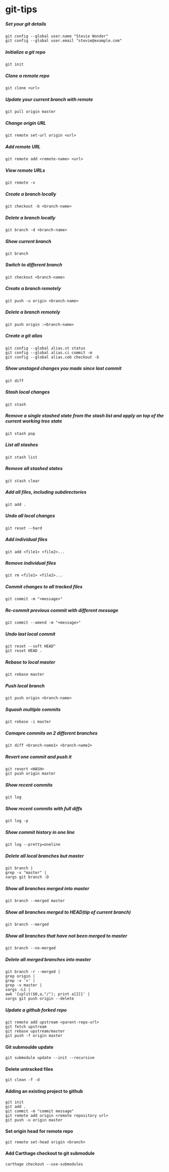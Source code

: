 # git-tips

##### Set your git details
```
git config --global user.name "Stevie Wonder"
git config --global user.email "stevie@example.com"
```
##### Initialize a git repo
```
git init
```
##### Clone a remote repo
```
git clone <url>
```
##### Update your current branch with remote
```
git pull origin master
```
##### Change origin URL
```
git remote set-url origin <url>
```
##### Add remote URL
```
git remote add <remote-name> <url>
```
##### View remote URLs
```
git remote -v
```
##### Create a branch locally
```
git checkout -b <branch-name>
```
##### Delete a branch locally
```
git branch -d <branch-name>
```
##### Show current branch
```
git branch
```
##### Switch to different branch
```
git checkout <branch-name>
```
##### Create a branch remotely
```
git push -u origin <branch-name>
```
##### Delete a branch remotely
```
git push origin :<branch-name>
```
##### Create a git alias
```
git config --global alias.st status
git config --global alias.ci commit -m
git config --global alias.cob checkout -b
```
##### Show unstaged changes you made since last commit
```
git diff
```
##### Stash local changes
```
git stash
```
##### Remove a single stashed state from the stash list and apply on top of the current working tree state
```
git stash pop
```
##### List all stashes
```
git stash list
```
##### Remove all stashed states
```
git stash clear
```
##### Add all files, including subdirectories
```
git add .
```
##### Undo all local changes
```
git reset --hard
```
##### Add individual files
```
git add <file1> <file2>...
```
##### Remove individual files
```
git rm <file1> <file2>...
```
##### Commit changes to all tracked files
```
git commit -m "<message>"
```
##### Re-commit previous commit with different message
```
git commit --amend -m "<message>"
```
##### Undo last local commit
```
git reset --soft HEAD^
git reset HEAD .
```
##### Rebase to local master
```
git rebase master
```
##### Push local branch
```
git push origin <branch-name>
```
##### Squash multiple commits
```
git rebase -i master
```
##### Comapre commits on 2 different branches
```
git diff <branch-name1> <branch-name2>
```
##### Revert one commit and push it
```
git revert <HASH>
git push origin master
```
##### Show recent commits
```
git log
```
##### Show recent commits with full diffs
```
git log -p
```
##### Show commit history in one line
```
git log --pretty=oneline
```
##### Delete all local branches but master
```
git branch | 
grep -v "master" | 
xargs git branch -D
```
##### Show all branches merged into master
```
git branch --merged master
```
##### Show all branches merged to HEAD(tip of current branch)
```
git branch --merged
```
##### Show all branches that have not been merged to master
```
git branch --no-merged
```
##### Delete all merged branches into master
```
git branch -r --merged |
grep origin |
grep -v '>' |
grep -v master |
xargs -L1 |
awk '{split($0,a,"/"); print a[2]}' |
xargs git push origin --delete
```
##### Update a github forked repo
```
git remote add upstream <parent-repo-url>
git fetch upstream
git rebase upstream/master
git push -f origin master
```
#### Git submoulde update
```
git submodule update --init --recursive
```
#### Delete untracked files
```
git clean -f -d
```
#### Adding an existing project to github
```
git init
git add .
git commit -m "commit message"
git remote add origin <remote repository url>
git push -u origin master
```
#### Set origin head for remote repo
```
git remote set-head origin <branch>
```
#### Add Carthage checkout to git submodule
```
carthage checkout --use-submodules
```
